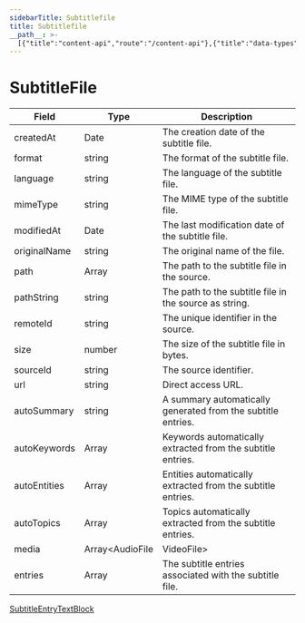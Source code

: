 ```yaml
---
sidebarTitle: Subtitlefile
title: Subtitlefile
__path__: >-
  [{"title":"content-api","route":"/content-api"},{"title":"data-types","route":"/content-api/data-types"},{"title":"Subtitlefile","route":"/content-api/data-types/subtitlefile"}]
---
```


# SubtitleFile

| Field | Type | Description |
| --- | --- | --- |
| createdAt | Date | The creation date of the subtitle file. |
| format | string | The format of the subtitle file. |
| language | string | The language of the subtitle file. |
| mimeType | string | The MIME type of the subtitle file. |
| modifiedAt | Date | The last modification date of the subtitle file. |
| originalName | string | The original name of the file. |
| path | Array<string> | The path to the subtitle file in the source. |
| pathString | string | The path to the subtitle file in the source as string. |
| remoteId | string | The unique identifier in the source. |
| size | number | The size of the subtitle file in bytes. |
| sourceId | string | The source identifier. |
| url | string | Direct access URL. |
| autoSummary | string | A summary automatically generated from the subtitle entries. |
| autoKeywords | Array<string> | Keywords automatically extracted from the subtitle entries. |
| autoEntities | Array<string> | Entities automatically extracted from the subtitle entries. |
| autoTopics | Array<string> | Topics automatically extracted from the subtitle entries. |
| media | Array<AudioFile | VideoFile> | The media file the subtitle file belongs to. |
| entries | Array<SubtitleEntry> | The subtitle entries associated with the subtitle file. |

[SubtitleEntry](/content-api/data-types/subtitleentry "SubtitleEntry")[TextBlock](/content-api/data-types/textblock "TextBlock")